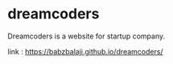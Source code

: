 # dreamcoders

Dreamcoders is a website for startup company. 

link : https://babzbalaji.github.io/dreamcoders/

